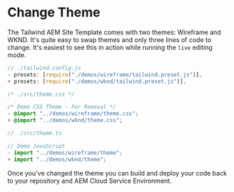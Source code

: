 # Change Theme

The Tailwind AEM Site Template comes with two themes: Wireframe and WKND. It's quite easy to swap themes and only three lines of code to change. It's easiest to see this in action while running the `live` editing mode.

```js
// ./tailwind.config.js
- presets: [require("./demos/wireframe/tailwind.preset.js")],
+ presets: [require("./demos/wknd/tailwind.preset.js")],
```

```css
/* ./src/theme.css */

/* Demo CSS Theme - For Removal */
- @import "../demos/wireframe/theme.css";
+ @import "../demos/wknd/theme.css";
```

```js
// ./src/theme.ts

// Demo JavaScript
- import "../demos/wireframe/theme";
+ import "../demos/wknd/theme";
```

Once you've changed the theme you can build and deploy your code back to your repository and AEM Cloud Service Environment.
